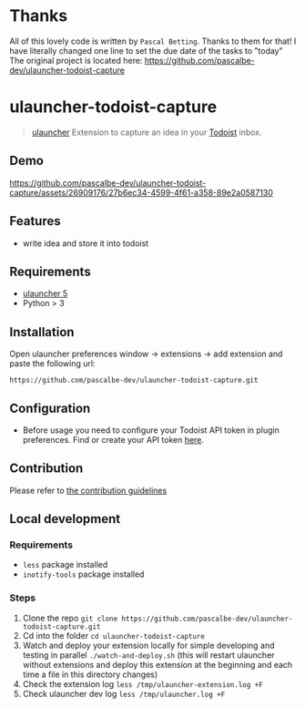 # Thanks
All of this lovely code is written by `Pascal Betting`. Thanks to them for that! I have literally changed one line to set the due date of the tasks to "today"
The original project is located here:
https://github.com/pascalbe-dev/ulauncher-todoist-capture

# ulauncher-todoist-capture

> [ulauncher](https://ulauncher.io/) Extension to capture an idea in your [Todoist](https://todoist.com/) inbox.

## Demo

https://github.com/pascalbe-dev/ulauncher-todoist-capture/assets/26909176/27b6ec34-4599-4f61-a358-89e2a0587130

## Features

- write idea and store it into todoist

## Requirements

- [ulauncher 5](https://ulauncher.io/)
- Python > 3

## Installation

Open ulauncher preferences window -> extensions -> add extension and paste the following url:

`https://github.com/pascalbe-dev/ulauncher-todoist-capture.git`

## Configuration

- Before usage you need to configure your Todoist API token in plugin preferences. Find or create your API token [here](https://app.todoist.com/app/settings/integrations/developer).

## Contribution

Please refer to [the contribution guidelines](./CONTRIBUTING.md)

## Local development

### Requirements

- `less` package installed
- `inotify-tools` package installed

### Steps

1. Clone the repo `git clone https://github.com/pascalbe-dev/ulauncher-todoist-capture.git`
2. Cd into the folder `cd ulauncher-todoist-capture`
3. Watch and deploy your extension locally for simple developing and testing in parallel `./watch-and-deploy.sh` (this will restart ulauncher without extensions and deploy this extension at the beginning and each time a file in this directory changes)
4. Check the extension log `less /tmp/ulauncher-extension.log +F`
5. Check ulauncher dev log `less /tmp/ulauncher.log +F`
